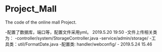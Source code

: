 # Project_Mall
The code of the online mall Project.

-配置了数据库，端口等，配置文件采用yml。 2019.5.20 19:50
-文件上传相关类为：
                -controller/system/StorageController.java
                -service/admin/storage/
                -工具类：util/FormatDate.java
                -配置类: handler/webconfig/
                - 2019.5.24 15.46
